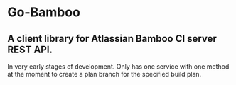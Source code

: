 # Go-Bamboo
## A client library for Atlassian Bamboo CI server REST API.

In very early stages of development. Only has one service with one method at the moment to create a plan branch for the specified build plan.
